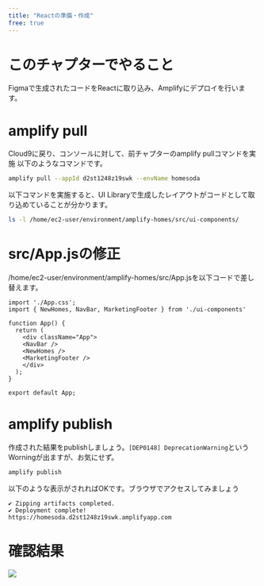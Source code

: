 ```yaml
---
title: "Reactの準備・作成"
free: true
---
```

# このチャプターでやること

Figmaで生成されたコードをReactに取り込み、Amplifyにデプロイを行います。

# amplify pull
Cloud9に戻り、コンソールに対して、前チャプターのamplify pullコマンドを実施
以下のようなコマンドです。
``` sh
amplify pull --appId d2st1248z19swk --envName homesoda
```

以下コマンドを実施すると、UI Libraryで生成したレイアウトがコードとして取り込めていることが分かります。
``` sh
ls -l /home/ec2-user/environment/amplify-homes/src/ui-components/
```

# src/App.jsの修正

/home/ec2-user/environment/amplify-homes/src/App.jsを以下コードで差し替えます。
```
import './App.css';
import { NewHomes, NavBar, MarketingFooter } from './ui-components'

function App() {
  return (
    <div className="App">
    <NavBar />
    <NewHomes />
    <MarketingFooter />
    </div>
  );
}

export default App;
```


# amplify publish
作成された結果をpublishしましょう。`[DEP0148] DeprecationWarning`というWorningが出ますが、お気にせず。
```sh
amplify publish
```

以下のような表示がされればOKです。ブラウザでアクセスしてみましょう
```
✔ Zipping artifacts completed.
✔ Deployment complete!
https://homesoda.d2st1248z19swk.amplifyapp.com
```

# 確認結果
![](https://storage.googleapis.com/zenn-user-upload/28a5d28e5dec-20220227.png)
